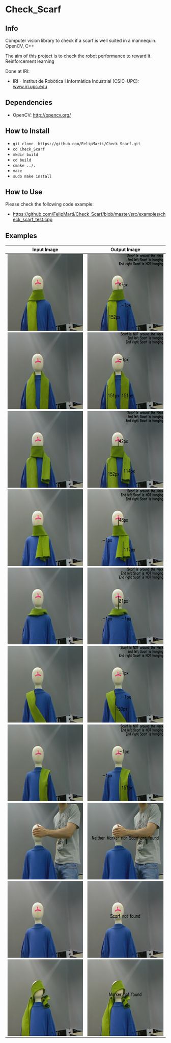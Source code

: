 # Check_Scarf

## Info
Computer vision library to check if a scarf is well suited in a mannequin. OpenCV, C++

The aim of this project is to check the robot performance to reward it. Reinforcement learning

Done at IRI:
* IRI - Institut de Robòtica i Informàtica Industrial (CSIC-UPC): www.iri.upc.edu


## Dependencies
* OpenCV: http://opencv.org/


## How to Install
* `git clone  https://github.com/FelipMarti/Check_Scarf.git`
* `cd Check_Scarf`
* `mkdir build`
* `cd build`
* `cmake ../.`
* `make`
* `sudo make install`


## How to Use
Please check the following code example:
* https://github.com/FelipMarti/Check_Scarf/blob/master/src/examples/check_scarf_test.cpp


## Examples 

Input Image | Output Image
------------ | -------------
<a href="url"><img src="images/input/img_01.jpg?raw=true" align="left" height="240" width="320" ></a> | <a href="url"><img src="images/output/img_out_01.jpg?raw=true" align="left" height="240" width="320" ></a>
<a href="url"><img src="images/input/img_02.jpg?raw=true" align="left" height="240" width="320" ></a> | <a href="url"><img src="images/output/img_out_02.jpg?raw=true" align="left" height="240" width="320" ></a>
<a href="url"><img src="images/input/img_03.jpg?raw=true" align="left" height="240" width="320" ></a> | <a href="url"><img src="images/output/img_out_03.jpg?raw=true" align="left" height="240" width="320" ></a>
<a href="url"><img src="images/input/img_04.jpg?raw=true" align="left" height="240" width="320" ></a> | <a href="url"><img src="images/output/img_out_04.jpg?raw=true" align="left" height="240" width="320" ></a>
<a href="url"><img src="images/input/img_05.jpg?raw=true" align="left" height="240" width="320" ></a> | <a href="url"><img src="images/output/img_out_05.jpg?raw=true" align="left" height="240" width="320" ></a>
<a href="url"><img src="images/input/img_06.jpg?raw=true" align="left" height="240" width="320" ></a> | <a href="url"><img src="images/output/img_out_06.jpg?raw=true" align="left" height="240" width="320" ></a>
<a href="url"><img src="images/input/img_07.jpg?raw=true" align="left" height="240" width="320" ></a> | <a href="url"><img src="images/output/img_out_07.jpg?raw=true" align="left" height="240" width="320" ></a>
<a href="url"><img src="images/input/img_08.jpg?raw=true" align="left" height="240" width="320" ></a> | <a href="url"><img src="images/output/img_out_08.jpg?raw=true" align="left" height="240" width="320" ></a>
<a href="url"><img src="images/input/img_09.jpg?raw=true" align="left" height="240" width="320" ></a> | <a href="url"><img src="images/output/img_out_09.jpg?raw=true" align="left" height="240" width="320" ></a>
<a href="url"><img src="images/input/img_10.jpg?raw=true" align="left" height="240" width="320" ></a> | <a href="url"><img src="images/output/img_out_10.jpg?raw=true" align="left" height="240" width="320" ></a>



